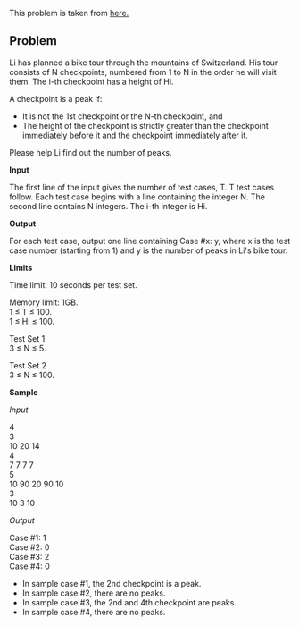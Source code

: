 This problem is taken from [here.](https://codingcompetitions.withgoogle.com/kickstart/round/000000000019ffc8/00000000002d82e6)

## Problem

Li has planned a bike tour through the mountains of Switzerland. His tour consists of N checkpoints, numbered from 1 to N in the order he will visit them. The i-th checkpoint has a height of Hi.

A checkpoint is a peak if:

- It is not the 1st checkpoint or the N-th checkpoint, and
- The height of the checkpoint is strictly greater than the checkpoint immediately before it and the checkpoint immediately after it.

Please help Li find out the number of peaks.

**Input**

The first line of the input gives the number of test cases, T. T test cases follow. Each test case begins with a line containing the integer N. The second line contains N integers. The i-th integer is Hi.

**Output**

For each test case, output one line containing Case #x: y, where x is the test case number (starting from 1) and y is the number of peaks in Li's bike tour.

**Limits**

Time limit: 10 seconds per test set.

Memory limit: 1GB.<br/>
1 ≤ T ≤ 100.<br/>
1 ≤ Hi ≤ 100.



Test Set 1<br/>
3 ≤ N ≤ 5.

Test Set 2<br/>
3 ≤ N ≤ 100.

**Sample**

*Input*
 
4<br/>
3<br/>
10 20 14<br/>
4<br/>
7 7 7 7<br/>
5<br/>
10 90 20 90 10<br/>
3<br/>
10 3 10<br/>

*Output*

Case #1: 1 <br/>
Case #2: 0 <br/>
Case #3: 2<br/>
Case #4: 0 <br/>
  
- In sample case #1, the 2nd checkpoint is a peak.
- In sample case #2, there are no peaks.
- In sample case #3, the 2nd and 4th checkpoint are peaks.
- In sample case #4, there are no peaks.
